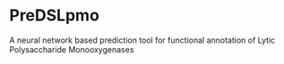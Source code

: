 # PreDSLpmo
A neural network based prediction tool for functional annotation of Lytic Polysaccharide Monooxygenases
